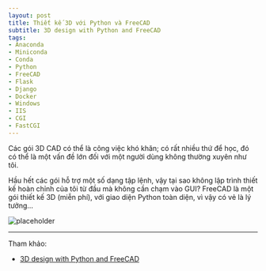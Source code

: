 ```yaml
---
layout: post
title: Thiết kế 3D với Python và FreeCAD
subtitle: 3D design with Python and FreeCAD
tags:
- Anaconda
- Miniconda
- Conda
- Python
- FreeCAD
- Flask
- Django
- Docker
- Windows
- IIS
- CGI
- FastCGI
---
```


Các gói 3D CAD có thể là công việc khó khăn; có rất nhiều thứ để học, đó có thể là một vấn đề lớn đối với một người dùng không thường xuyên như tôi.

Hầu hết các gói hỗ trợ một số dạng tập lệnh, vậy tại sao không lập trình thiết kế hoàn chỉnh của tôi từ đầu mà không cần chạm vào GUI? FreeCAD là một gói thiết kế 3D (miễn phí), với giao diện Python toàn diện, vì vậy có vẻ là lý tưởng…

![placeholder](http://boxxv.com/img/posts/freecad.png "FreeCAD")





-----
Tham khảo:
- [3D design with Python and FreeCAD](https://iosoft.blog/2019/05/22/3d-design-python-freecad/)


